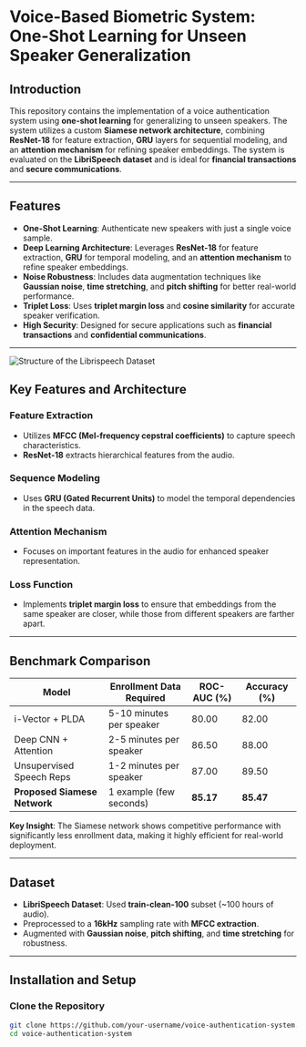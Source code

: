 # **Voice-Based Biometric System: One-Shot Learning for Unseen Speaker Generalization**

## **Introduction**
This repository contains the implementation of a voice authentication system using **one-shot learning** for generalizing to unseen speakers. The system utilizes a custom **Siamese network architecture**, combining **ResNet-18** for feature extraction, **GRU** layers for sequential modeling, and an **attention mechanism** for refining speaker embeddings. The system is evaluated on the **LibriSpeech dataset** and is ideal for **financial transactions** and **secure communications**.

---

## **Features**

- **One-Shot Learning**: Authenticate new speakers with just a single voice sample.
- **Deep Learning Architecture**: Leverages **ResNet-18** for feature extraction, **GRU** for temporal modeling, and an **attention mechanism** to refine speaker embeddings.
- **Noise Robustness**: Includes data augmentation techniques like **Gaussian noise**, **time stretching**, and **pitch shifting** for better real-world performance.
- **Triplet Loss**: Uses **triplet margin loss** and **cosine similarity** for accurate speaker verification.
- **High Security**: Designed for secure applications such as **financial transactions** and **confidential communications**.

---
![Structure of the Librispeech Dataset](dataset.drawio(3).png)

## **Key Features and Architecture**

### **Feature Extraction**  
- Utilizes **MFCC (Mel-frequency cepstral coefficients)** to capture speech characteristics.
- **ResNet-18** extracts hierarchical features from the audio.

### **Sequence Modeling**  
- Uses **GRU (Gated Recurrent Units)** to model the temporal dependencies in the speech data.

### **Attention Mechanism**  
- Focuses on important features in the audio for enhanced speaker representation.

### **Loss Function**  
- Implements **triplet margin loss** to ensure that embeddings from the same speaker are closer, while those from different speakers are farther apart.

---

## **Benchmark Comparison**

| **Model**                      | **Enrollment Data Required** | **ROC-AUC (%)** | **Accuracy (%)** |
|---------------------------------|-------------------------------|-----------------|------------------|
| i-Vector + PLDA                | 5-10 minutes per speaker      | 80.00           | 82.00            |
| Deep CNN + Attention           | 2-5 minutes per speaker       | 86.50           | 88.00            |
| Unsupervised Speech Reps       | 1-2 minutes per speaker       | 87.00           | 89.50            |
| **Proposed Siamese Network**   | 1 example (few seconds)       | **85.17**       | **85.47**        |

**Key Insight**: The Siamese network shows competitive performance with significantly less enrollment data, making it highly efficient for real-world deployment.

---

## **Dataset**

- **LibriSpeech Dataset**: Used **train-clean-100** subset (~100 hours of audio).
- Preprocessed to a **16kHz** sampling rate with **MFCC extraction**.
- Augmented with **Gaussian noise**, **pitch shifting**, and **time stretching** for robustness.

---

## **Installation and Setup**

### **Clone the Repository**  
```bash
git clone https://github.com/your-username/voice-authentication-system.git
cd voice-authentication-system

